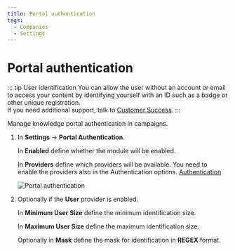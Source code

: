 ```yaml
---
title: Portal authentication
tags:
  - Companies
  - Settings
---
```

# Portal authentication

::: tip User identification
You can allow the user without an account or email to access your content by identifying yourself with an ID such as a badge or other unique registration.<br>
If you need additional support, talk to [Customer Success](mailto:cs@phishx.io).
:::

Manage knowledge portal authentication in campaigns.

1. In **Settings** -> **Portal Authentication**.

   In **Enabled** define whether the module will be enabled.

   In **Providers** define which providers will be available. You need to enable the providers also in the Authentication options. [Authentication](authentication)

   ![Portal authentication](https://cdn.phishx.io/phishx-docs/images/phishx_companies_portal_auth_01.webp)

2. Optionally if the **User** provider is enabled.

   In **Minimum User Size** define the minimum identification size.

   In **Maximum User Size** define the maximum identification size.

   Optionally in **Mask** define the mask for identification in **REGEX** format.

